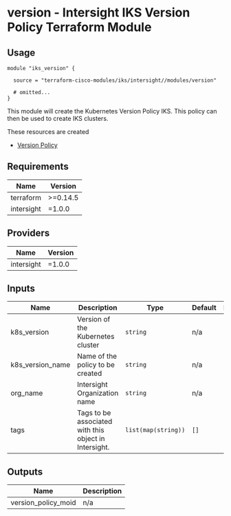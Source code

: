 # version - Intersight IKS Version Policy Terraform Module

## Usage

```hcl
module "iks_version" {

  source = "terraform-cisco-modules/iks/intersight//modules/version"

  # omitted...
}
```

This module will create the Kubernetes Version Policy IKS.  This policy can then be used to create IKS clusters.


These resources are created
* [Version Policy](https://registry.terraform.io/providers/CiscoDevNet/intersight/latest/docs/resources/kubernetes_version_policy)



<!-- BEGINNING OF PRE-COMMIT-TERRAFORM DOCS HOOK -->
## Requirements

| Name | Version |
|------|---------|
| terraform | >=0.14.5 |
| intersight | =1.0.0 |

## Providers

| Name | Version |
|------|---------|
| intersight | =1.0.0 |

## Inputs

| Name | Description | Type | Default | Required |
|------|-------------|------|---------|:--------:|
| k8s\_version | Version of the Kubernetes cluster | `string` | n/a | yes |
| k8s\_version\_name | Name of the policy to be created | `string` | n/a | yes |
| org\_name | Intersight Organization name | `string` | n/a | yes |
| tags | Tags to be associated with this object in Intersight. | `list(map(string))` | `[]` | no |

## Outputs

| Name | Description |
|------|-------------|
| version\_policy\_moid | n/a |

<!-- END OF PRE-COMMIT-TERRAFORM DOCS HOOK -->